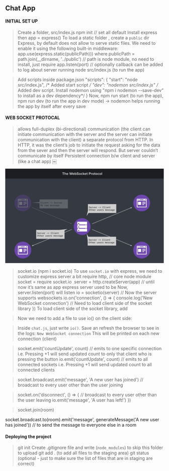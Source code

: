 ## Chat App

#### INITIAL SET UP

> Create a folder, src/index.js
> npm init	// set all default
> Install express then app = express()
> To load a static folder <Static files are files that clients download as they are from the server>, create a `public` dir
> Express, by default does not allow to serve static files. We need to enable it using the following built-in middleware: app.use(express.static(publicPath)))
	where publicPath = path.join(__dirname, '../public')	// path is node module, no need to install, just require
> app.listen(port)	// optionally callback can be added to log about server running
> node src/index.js (to run the app)

> Add scripts inside package.json
 "scripts": {
    "start": "node src/index.js", /* Added start script */
    "dev": "nodemon src/index.js" /* Added dev script. Install nodemon using "npm i nodemon --save-dev" to install as a dev dependency*/ 
  }
> Now, npm run start (to run the app),
	npm run dev (to run the app in dev mode) -> nodemon helps running the app by itself after every save


#### WEB SOCKET PROTOCAL

> allows full-duplex (bi-directional) communication (the client can initiate communication with the server and the server can initiate communication with the client)
> a separate protocol from HTTP. In HTTP, it was the client’s job to initiate the request asking for the data from the sever and then the server will respond. But server couldn’t communicate by itself
 > Persistent connection b/w client and server (like a chat app)
￼
<img src="./img/websocket.jpeg"/>

> socket.io (npm i socket.io)
> To use `socket.io` with express, we need to customize express server a bit
	require http, 	// core node module
	socket = require socket.io 	server = http.createServer(app)		// until now it’s same as app express server used to be
	Now, server.listen(port) will listen
> io = socketio(server)     // Now the server supports websockets
> io.on('connection', () => {
    console.log('New WebSocket connection')    // Need to load client side of the socket library 
  })
> To load client side of the socket library, add
<script src="/socket.io/socket.io.js"></script>
> Now we need to add a file to use io() on the client side:
<script src="/js/chat.js"></script>
> Inside `chat.js`, just write `io()`. Save an refresh the browser to see in the logs:
    `New WebSocket connection`
> This will be printed on each new connection (client)

> socket.emit('countUpdate', count)     // emits to one specific connection
    i.e. Pressing +1 will send updated count to only that client who is pressing the button
  io.emit('countUpdate', count)         // emits to all connected sockets
    i.e. Pressing +1 will send updated count to all connected clients

> socket.broadcast.emit('message', 'A new user has joined') 
    // broadcast to every user other than the user joining

> socket.on('disconnect', () => { // broadcast to every user other than the user leaving
        io.emit('message', 'A user has left!') 
    })

> socket.join(room)

  socket.broadcast.to(room).emit('message', generateMessage('A new user has joined'))     // to send the message to everyone else in a room


#### Deploying the project

> git init
> Create .gitignore file and write (`node_modules`) to skip this folder to upload
> git add . (to add all files to the staging area)
> git status (optional - just to make sure the list of files that are in staging are correct)